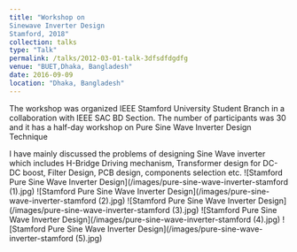 ```yaml
---
title: "Workshop on
Sinewave Inverter Design
Stamford, 2018"
collection: talks
type: "Talk"
permalink: /talks/2012-03-01-talk-3dfsdfdgdfg
venue: "BUET,Dhaka, Bangladesh"
date: 2016-09-09
location: "Dhaka, Bangladesh"
---
```





The workshop was organized IEEE Stamford University Student Branch in a collaboration with IEEE SAC BD Section.  The number of participants was  30  and it has a half-day workshop on Pure Sine Wave Inverter Design Technique

I have mainly discussed the problems of designing Sine Wave inverter which includes  H-Bridge Driving mechanism, Transformer design for DC-DC boost, Filter Design, PCB design, components selection etc.
![Stamford Pure Sine Wave Inverter Design](/images/pure-sine-wave-inverter-stamford (1).jpg)
![Stamford Pure Sine Wave Inverter Design](/images/pure-sine-wave-inverter-stamford (2).jpg)
![Stamford Pure Sine Wave Inverter Design](/images/pure-sine-wave-inverter-stamford (3).jpg)
![Stamford Pure Sine Wave Inverter Design](/images/pure-sine-wave-inverter-stamford (4).jpg)
![Stamford Pure Sine Wave Inverter Design](/images/pure-sine-wave-inverter-stamford (5).jpg)